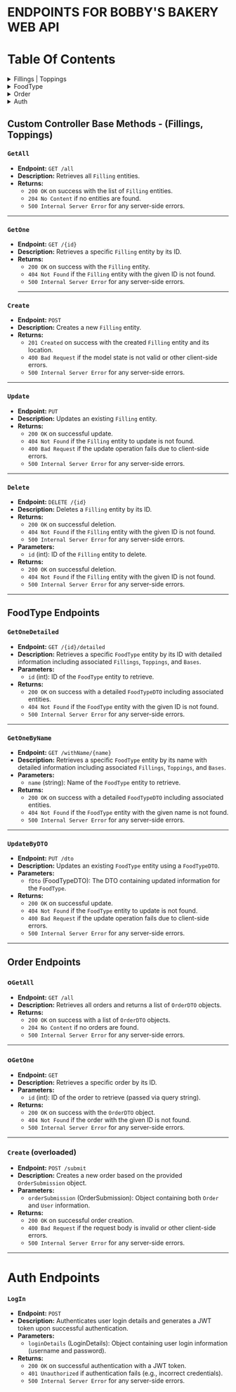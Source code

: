 # ENDPOINTS FOR BOBBY'S BAKERY WEB API
# Table Of Contents

<details>
<summary>Fillings | Toppings</summary>

  - [GetAll](#GetAll)  
  - [GetOne](#GetOne)  
  - [Create](#Create)  
  - [Update](#Update)  
  - [Delete](#Delete)  
</details>

<details>
  <summary>FoodType</summary>
  
  - [GetOneDetailed](#getonedetailed)
  - [GetOneByName](#getonebyname)
  - [UpdateByDTO](#updatebydto)
  - 
</details>

<details>
  <summary>Order</summary>

  - [GetOne](#ogetone)
  - [GetAll](#ogetall)
  - [Create](#create(overloaded))
</details>

<details>
  <summary>Auth</summary>

  - [LogIn](#login)
</details>

## Custom Controller Base Methods - (Fillings, Toppings)

### `GetAll`

- **Endpoint:** `GET /all`
- **Description:** Retrieves all `Filling` entities.
- **Returns:** 
  - `200 OK` on success with the list of `Filling` entities.
  - `204 No Content` if no entities are found.
  - `500 Internal Server Error` for any server-side errors.
    
-----
### `GetOne`

- **Endpoint:** `GET /{id}`
- **Description:** Retrieves a specific `Filling` entity by its ID.
- **Returns:** 
  - `200 OK` on success with the `Filling` entity.
  - `404 Not Found` if the `Filling` entity with the given ID is not found.
  - `500 Internal Server Error` for any server-side errors.
  - -----

### `Create`

- **Endpoint:** `POST`
- **Description:** Creates a new `Filling` entity.
- **Returns:** 
  - `201 Created` on success with the created `Filling` entity and its location.
  - `400 Bad Request` if the model state is not valid or other client-side errors.
  - `500 Internal Server Error` for any server-side errors.

-----
### `Update`

- **Endpoint:** `PUT`
- **Description:** Updates an existing `Filling` entity.
- **Returns:** 
  - `200 OK` on successful update.
  - `404 Not Found` if the `Filling` entity to update is not found.
  - `400 Bad Request` if the update operation fails due to client-side errors.
  - `500 Internal Server Error` for any server-side errors.

-----
### `Delete`

- **Endpoint:** `DELETE /{id}`
- **Description:** Deletes a `Filling` entity by its ID.
- **Returns:** 
  - `200 OK` on successful deletion.
  - `404 Not Found` if the `Filling` entity with the given ID is not found.
  - `500 Internal Server Error` for any server-side errors.
- **Parameters:** 
  - `id` (int): ID of the `Filling` entity to delete.
- **Returns:** 
  - `200 OK` on successful deletion.
  - `404 Not Found` if the `Filling` entity with the given ID is not found.
  - `500 Internal Server Error` for any server-side errors.

-----
## FoodType Endpoints

  ### `GetOneDetailed`

- **Endpoint:** `GET /{id}/detailed`
- **Description:** Retrieves a specific `FoodType` entity by its ID with detailed information including associated `Fillings`, `Toppings`, and `Bases`.
- **Parameters:** 
  - `id` (int): ID of the `FoodType` entity to retrieve.
- **Returns:** 
  - `200 OK` on success with a detailed `FoodTypeDTO` including associated entities.
  - `404 Not Found` if the `FoodType` entity with the given ID is not found.
  - `500 Internal Server Error` for any server-side errors.

------
### `GetOneByName`

- **Endpoint:** `GET /withName/{name}`
- **Description:** Retrieves a specific `FoodType` entity by its name with detailed information including associated `Fillings`, `Toppings`, and `Bases`.
- **Parameters:** 
  - `name` (string): Name of the `FoodType` entity to retrieve.
- **Returns:** 
  - `200 OK` on success with a detailed `FoodTypeDTO` including associated entities.
  - `404 Not Found` if the `FoodType` entity with the given name is not found.
  - `500 Internal Server Error` for any server-side errors.

-----
### `UpdateByDTO`

- **Endpoint:** `PUT /dto`
- **Description:** Updates an existing `FoodType` entity using a `FoodTypeDTO`.
- **Parameters:** 
  - `fDto` (FoodTypeDTO): The DTO containing updated information for the `FoodType`.
- **Returns:** 
  - `200 OK` on successful update.
  - `404 Not Found` if the `FoodType` entity to update is not found.
  - `400 Bad Request` if the update operation fails due to client-side errors.
  - `500 Internal Server Error` for any server-side errors.

-------

## Order Endpoints
### o`GetAll`

- **Endpoint:** `GET /all`
- **Description:** Retrieves all orders and returns a list of `OrderDTO` objects.
- **Returns:** 
  - `200 OK` on success with a list of `OrderDTO` objects.
  - `204 No Content` if no orders are found.
  - `500 Internal Server Error` for any server-side errors.

-------
### o`GetOne`

- **Endpoint:** `GET`
- **Description:** Retrieves a specific order by its ID.
- **Parameters:** 
  - `id` (int): ID of the order to retrieve (passed via query string).
- **Returns:** 
  - `200 OK` on success with the `OrderDTO` object.
  - `404 Not Found` if the order with the given ID is not found.
  - `500 Internal Server Error` for any server-side errors.

------
### `Create` (overloaded)

- **Endpoint:** `POST /submit`
- **Description:** Creates a new order based on the provided `OrderSubmission` object.
- **Parameters:** 
  - `orderSubmission` (OrderSubmission): Object containing both `Order` and `User` information.
- **Returns:** 
  - `200 OK` on successful order creation.
  - `400 Bad Request` if the request body is invalid or other client-side errors.
  - `500 Internal Server Error` for any server-side errors.
-----

# Auth Endpoints
### `LogIn`

- **Endpoint:** `POST`
- **Description:** Authenticates user login details and generates a JWT token upon successful authentication.
- **Parameters:** 
  - `loginDetails` (LoginDetails): Object containing user login information (username and password).
- **Returns:** 
  - `200 OK` on successful authentication with a JWT token.
  - `401 Unauthorized` if authentication fails (e.g., incorrect credentials).
  - `500 Internal Server Error` for any server-side errors.
